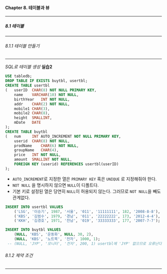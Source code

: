 #### Chapter 8. 테이블과 뷰
---
##### 8.1 테이블
---
###### 8.1.1 테이블 만들기
---
*SQL로 테이블 생성*
**실습2**
```sql
USE tabledb;
DROP TABLE IF EXISTS buytbl, usertbl;
CREATE TABLE usertbl
(	userID 	CHAR(8) NOT NULL PRIMARY KEY,
	name	VARCHAR(10) NOT NULL,
    birthYear	INT NOT NULL,
    addr	CHAR(2) NOT NULL,
    mobile1	CHAR(3),
    mobile2	CHAR(8),
    height	SMALLINT,
    mDate	DATE
);
CREATE TABLE buytbl
(	num		INT AUTO_INCREMENT NOT NULL PRIMARY KEY,
	userid	CHAR(8) NOT NULL,
    prodName	CHAR(6) NOT NULL,
    groupName	CHAR(4),
    price	INT NOT NULL,
    amount	SMALLINT NOT NULL,
    FOREIGN KEY (userid) REFERENCES usertbl(userID)
);
```
- `AUTO_INCREMENT`로 지정한 열은 `PRIMARY KEY` 혹은 `UNIQUE` 로 지정해줘야 한다.
- `NOT NULL` 을 명시하지 않으면 `NULL`이 디폴트다.
- 기본 키로 설정된 열은 당연히 `NULL`이 허용되지 않는다. 그러므로 `NOT NULL`을 빼도 관계없다.
```sql
INSERT INTO usertbl VALUES
	('LSG', '이승기', 1987, '서울', '011', '11111111', 182, '2008-8-8'),
    ('KBS', '김범수', 1979, '경남', '011', '22222222', 173, '2012-4-4'),
    ('KKH', '김경호', 1971, '전남', '019', '33333333', 177, '2007-7-7');
```
```sql
INSERT INTO buytbl VALUES
	(NULL, 'KBS', '운동화', NULL, 30, 2),
    (NULL, 'KBS', '노트북', '전자', 1000, 1);
 -- (NULL, 'JYP', '모니터', '전자', 200, 1) usertbl에 'JYP' 없으므로 오류난다
```

###### 8.1.2 제약 조건
---